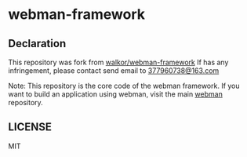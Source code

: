 # webman-framework

## Declaration

This repository was fork from [walkor/webman-framework](https://github.com/walkor/webman-framework) If has any infringement, please contact send email to 377960738@163.com

Note: This repository is the core code of the webman framework. If you want to build an application using webman, visit the main [webman](https://github.com/walkor/webman) repository.

## LICENSE

MIT
